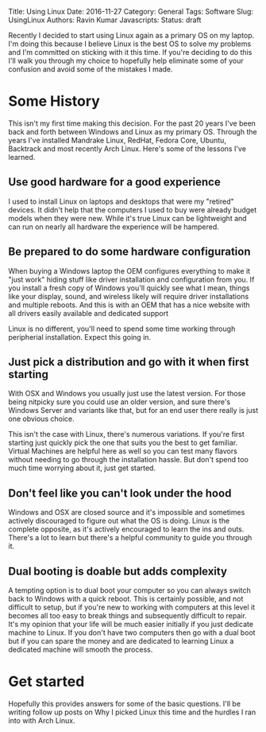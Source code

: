 Title: Using Linux
Date: 2016-11-27
Category: General 
Tags: Software
Slug: UsingLinux
Authors: Ravin Kumar
Javascripts: 
Status: draft

Recently I decided to start using Linux again as a primary OS on my laptop. I'm
doing this because I believe Linux is the best OS to solve my problems and 
I'm committed on sticking with it this time. If you're deciding to do this I'll
walk you through my choice to hopefully help eliminate some of your confusion
and avoid some of the mistakes I made.

# Some History
This isn't my first time making this decision. For the past 20 years I've been
back and forth between Windows and Linux as my primary OS. Through the years
I've installed Mandrake Linux, RedHat, Fedora Core, Ubuntu, Backtrack and most
recently Arch Linux.  Here's some of the lessons I've learned.

## Use good hardware for a good experience
I used to install Linux on laptops and desktops that were my "retired" devices. 
It didn't help that the computers I used to buy were already budget models when
they were new. While it's true Linux can be lightweight and can run on nearly
all hardware the experience will be hampered. 

## Be prepared to do some hardware configuration
When buying a Windows laptop the OEM configures everything to make it "just work"
hiding stuff like driver installation and configuration from you.
If you install a fresh copy of Windows you'll quickly see what I mean, things
like your display, sound, and wireless likely will require driver installations
and multiple reboots. And this is with an OEM that has a nice website with
all drivers easily available and dedicated support

Linux is no different, you'll need to spend some time working through
peripherial installation. Expect this going in.

## Just pick a distribution and go with it when first starting
With OSX and Windows you usually just use the latest version. For those being
nitpicky sure you could use an older version, and sure there's Windows Server
and variants like that, but for an end user there really is just one obvious choice.
  
This isn't the case with Linux, there's numerous variations. If you're 
first starting just quickly pick the one that suits you the best to get 
familiar. Virtual Machines are helpful here as well so you can test 
many flavors without needing to go through the installation hassle. But don't
spend too much time worrying about it, just get started.

## Don't feel like you can't look under the hood
Windows and OSX are closed source and it's impossible and sometimes actively
discouraged to figure out what the OS is doing. Linux is the complete
opposite, as it's actively encouraged to learn the ins and outs. There's
a lot to learn but there's a helpful community to guide you through it. 

## Dual booting is doable but adds complexity
A tempting option is to dual boot your computer so you can always switch back
to Windows with a quick reboot. This is certainly possible, and not difficult
to setup, but if you're new to working with computers at this level it becomes
all too easy to break things and subsequently difficult to repair. It's
my opinion that your life will be much easier initially if you just dedicate machine
to Linux. If you don't have two computers then go with a dual boot but if you
can spare the money and are dedicated to learning Linux a dedicated machine
will smooth the process.

# Get started
Hopefully this provides answers for some of the basic questions. I'll be
writing follow up posts on Why I picked Linux this time and the hurdles I ran into
with Arch Linux.

